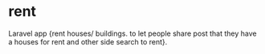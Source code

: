 # rent
Laravel app {rent houses/ buildings. to let people share post that they have a houses for rent and other side search to rent}.
